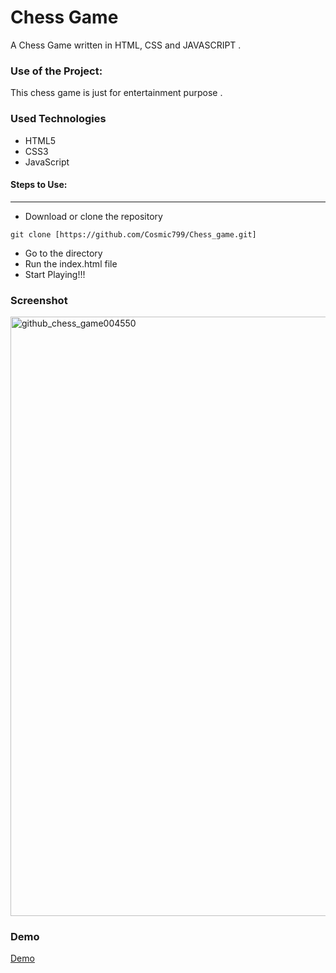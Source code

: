 <h1>Chess Game</h1>

<p>A Chess Game written in HTML, CSS and JAVASCRIPT .</p>

### Use of the Project:

<p>This chess game is just for entertainment purpose . </p>

<h3>Used Technologies</h3>
<ul>
    <li>HTML5</li>
    <li>CSS3</li>
    <li>JavaScript</li>
</ul>

#### Steps to Use:

---

- Download or clone the repository
  
```
git clone [https://github.com/Cosmic799/Chess_game.git]

```


- Go to the directory
- Run the index.html file
- Start Playing!!!


<h3> Screenshot </h3>

<img width="959" alt="github_chess_game004550" src="https://github.com/user-attachments/assets/0a4c4e3c-8528-4096-94d0-fac66d689e33">


<h3> Demo </h3>

<a href="https://cosmic799.github.io/Chess_game/"> Demo </a>

<br>
